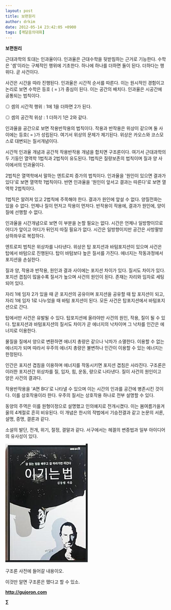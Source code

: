 ```yaml
---
layout: post
title: 보편원리
author: drkim
date: 2012-05-14 23:42:05 +0900
tags: [깨달음의대화]
---
```

**보편원리**

근대과학의 토대는 인과율이다. 인과율은 근대수학을 뒷받침하는 근거로 기능한다. 수학은 '셈'이라는 구체적인 행위에 기초한다. 하나에 하나를 더하면 둘이 된다. 더하다는 행위다. 곧 사건이다. 

사건은 시간을 따라 진행된다. 인과율은 시간적 순서를 따른다. 이는 원시적인 경험이고 논리로 보면 수학은 등호 ( = )가 중심이 된다. 이는 공간의 배치다. 인과율은 시공간에 공통되는 법칙이다. 

◎ 셈의 시간적 행위 : 1에 1을 더하면 2가 된다.

  
◎ 셈의 공간적 위상 : 1 더하기 1은 2와 같다. 

인과율을 공간으로 보면 작용반작용의 법칙이다. 작용과 반작용은 위상이 같으며 둘 사이에는 등호( = )가 성립된다. 여기서 위상의 문제가 제기된다. 위상은 카오스와 코스모스로 대변되는 질서개념이다. 

시간적 인과율 개념과 공간적 작용반작용 개념을 합치면 구조론이다. 여기서 근대과학의 두 기둥인 열역학 1법칙과 2법칙이 유도된다. 1법칙은 질량보존의 법칙이며 질과 양 사이에서의 인과율이다. 

2법칙은 열역학에서 말하는 엔트로피 증가의 법칙이다. 인과율을 '원인이 있으면 결과가 있다'로 보면 열역학 1법칙이다. 반면 인과율을 '원인이 앞서고 결과는 따른다'로 보면 열역학 2법칙이다. 

1법칙은 알려져 있고 2법칙에 주목해야 한다. 결과가 원인에 앞설 수 없다. 양질전화는 있을 수 없다. 언제나 질이 먼저고 작용이 먼저다. 반작용이 작용에, 결과가 원인에, 양이 질에 선행할 수 없다. 

인과율을 시간개념으로 보면 이 부분을 논할 필요는 없다. 시간은 언제나 일방향이므로 어디가 앞이고 어디가 뒤인지 따질 필요가 없다. 시간은 일방향이지만 공간은 사방팔방 상하좌우로 복잡하다. 

엔트로피 법칙은 위상차를 나타낸다. 위상은 탑 포지션과 바텀포지션이 있으며 사건은 탑에서 바텀으로 진행된다. 탑이 바텀보다 높은 질서를 가진다. 에너지는 작동과정에서 포지션을 손실한다. 

질과 양, 작용과 반작용, 원인과 결과 사이에는 포지션 차이가 있다. 질서도 차이가 있다. 포지션 겹침이 많을수록 질서가 높으며 사건의 원인이 된다. 존재는 자리와 임자로 세팅되어 있다. 

자리 1에 임자 2가 있을 때 곧 포지션의 공유이며 포지션을 공유할 때 탑 포지션이 되고, 자리 1에 임자 1로 나누었을 때 바텀 포지션이 된다. 모든 사건은 탑포지션에서 바텀포지션으로 간다. 

탑에서만 사건은 유발될 수 있다. 탑포지션에 올라야만 사건의 원인, 작용, 질이 될 수 있다. 탑포지션과 바텀포지션의 질서도 차이가 곧 에너지의 낙차이며 그 낙차를 인간은 에너지로 이용한다. 

물질을 질에서 양으로 변환하면 에너지 총량은 같으나 낙차가 소멸한다. 이용할 수 없는 에너지가 되며 따라서 우주의 에너지 총량은 불변하나 인간이 이용할 수 있는 에너지는 한정된다. 

인간은 포지션 겹침을 이용하며 에너지를 작동시키면 포지션 겹침은 사라진다. 구조론은 이러한 포지션간 위상차를 질, 입자, 힘, 운동, 량으로 나타낸다. 질이 사건의 원인이고 양은 사건의 결과다. 

작용반작용을 'A면 B다'로 나타낼 수 있으며 이는 시간의 인과를 공간에 병존시킨 것이다. 이를 상호작용이라 한다. 우주의 질서는 상호작용 하나로 전부 설명할 수 있다. 

동양의 주역은 이를 원형이정으로 설명했고 인의예지로 전개시켰다. 이는 봄여름가을겨울의 4계절로 흔히 비유된다. 이 개념은 한시의 작법에서 기승전결과 같고 논문의 서론, 설명, 증명, 결론과 같다. 

소설의 발단, 전개, 위기, 절정, 결말과 같다. 서구에서는 헤겔의 변증법과 일부 아이디어의 유사성이 있다. 





![](/files/attach/images/199/290/248/123456.JPG)



구조론 사전에 들어갈 내용이오.

이것만 알면 구조론은 뗐다고 할 수 있소.





**http://gujoron.com** 


**∑**